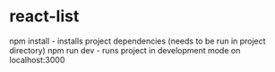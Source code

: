 # react-list
npm install - installs project dependencies (needs to be run in project directory)
npm run dev - runs project in development mode on localhost:3000
